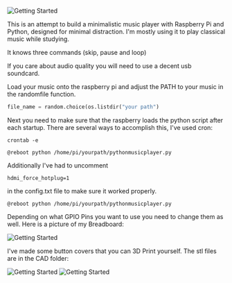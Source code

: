 ![Getting Started](pictures/picture2.JPG)

This is an attempt to build a minimalistic music player with Raspberry Pi and Python, designed for minimal distraction. I'm mostly using it to play classical music while studying.

It knows three commands (skip, pause and loop)

If you care about audio quality you will need to use a decent usb soundcard.

Load your music onto the raspberry pi and adjust the PATH to your music in the randomfile function.

```python
file_name = random.choice(os.listdir("your path")
```

Next you need to make sure that the raspberry loads the python script after each startup. There are several ways to accomplish this, I've used cron:

```
crontab -e
```

```
@reboot python /home/pi/yourpath/pythonmusicplayer.py
```

Additionally I've had to uncomment

```
hdmi_force_hotplug=1
```

in the config.txt file to make sure it worked properly.

```
@reboot python /home/pi/yourpath/pythonmusicplayer.py
```

Depending on what GPIO Pins you want to use you need to change them as well. Here is a picture of my Breadboard:

![Getting Started](pictures/picture1.JPG)

I've made some button covers that you can 3D Print yourself. The stl files are in the CAD folder:

![Getting Started](pictures/picture5.JPG)
![Getting Started](pictures/picture4.JPG)
